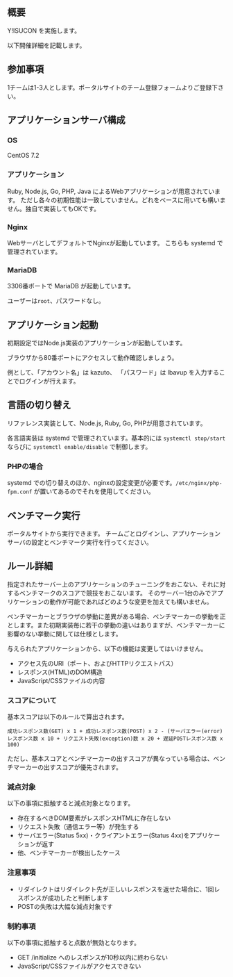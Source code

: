 ## 概要

Y!ISUCON を実施します。

以下開催詳細を記載します。

## 参加事項

1チームは1-3人とします。ポータルサイトのチーム登録フォームよりご登録下さい。


## アプリケーションサーバ構成

### OS
CentOS 7.2

### アプリケーション

Ruby, Node.js, Go, PHP, Java によるWebアプリケーションが用意されています。
ただし各々の初期性能は一致していません。どれをベースに用いても構いません。独自で実装してもOKです。

### Nginx
WebサーバとしてデフォルトでNginxが起動しています。
こちらも systemd で管理されています。

### MariaDB
3306番ポートで MariaDB が起動しています。

ユーザーは`root`、パスワードなし。


## アプリケーション起動

初期設定ではNode.js実装のアプリケーションが起動しています。

ブラウザから80番ポートにアクセスして動作確認しましょう。

例として、「アカウント名」は kazuto、 「パスワード」は lbavup を入力することでログインが行えます。

## 言語の切り替え

リファレンス実装として、Node.js, Ruby, Go, PHPが用意されています。

各言語実装は systemd で管理されています。基本的には `systemctl stop/start` ならびに `systemctl enable/disable` で制御します。

### PHPの場合
systemd での切り替えのほか、nginxの設定変更が必要です。`/etc/nginx/php-fpm.conf` が置いてあるのでそれを使用してください。

## ベンチマーク実行
ポータルサイトから実行できます。
チームごとログインし、アプリケーションサーバの設定とベンチマーク実行を行ってください。



## ルール詳細
指定されたサーバー上のアプリケーションのチューニングをおこない、それに対するベンチマークのスコアで競技をおこないます。
そのサーバー1台のみでアプリケーションの動作が可能であればどのような変更を加えても構いません。

ベンチマーカーとブラウザの挙動に差異がある場合、ベンチマーカーの挙動を正とします。また初期実装毎に若干の挙動の違いはありますが、ベンチマーカーに影響のない挙動に関しては仕様とします。

与えられたアプリケーションから、以下の機能は変更してはいけません。

- アクセス先のURI（ポート、およびHTTPリクエストパス）
- レスポンス(HTML)のDOM構造
- JavaScript/CSSファイルの内容


### スコアについて
基本スコアは以下のルールで算出されます。
```
成功レスポンス数(GET) x 1 + 成功レスポンス数(POST) x 2 - (サーバエラー(error)レスポンス数 x 10 + リクエスト失敗(exception)数 x 20 + 遅延POSTレスポンス数 x 100)
```
ただし、基本スコアとベンチマーカーの出すスコアが異なっている場合は、ベンチマーカーの出すスコアが優先されます。

### 減点対象
以下の事項に抵触すると減点対象となります。

- 存在するべきDOM要素がレスポンスHTMLに存在しない
- リクエスト失敗（通信エラー等）が発生する
- サーバエラー(Status 5xx)・クライアントエラー(Status 4xx)をアプリケーションが返す
- 他、ベンチマーカーが検出したケース

### 注意事項

- リダイレクトはリダイレクト先が正しいレスポンスを返せた場合に、1回レスポンスが成功したと判断します
- POSTの失敗は大幅な減点対象です

### 制約事項

以下の事項に抵触すると点数が無効となります。

- GET /initialize へのレスポンスが10秒以内に終わらない
- JavaScript/CSSファイルがアクセスできない

